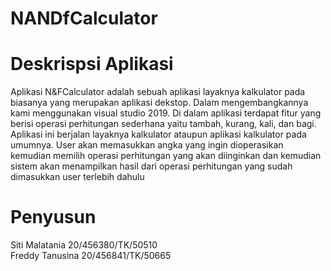 # NANDfCalculator

# Deskrispsi Aplikasi
Aplikasi N&FCalculator adalah sebuah aplikasi layaknya kalkulator pada biasanya yang merupakan aplikasi dekstop. Dalam mengembangkannya kami menggunakan visual studio 2019. Di dalam aplikasi terdapat fitur yang berisi operasi perhitungan sederhana yaitu tambah, kurang, kali, dan bagi. Aplikasi ini berjalan layaknya kalkulator ataupun aplikasi kalkulator pada umumnya. User akan memasukkan angka yang ingin dioperasikan kemudian memilih operasi perhitungan yang akan diinginkan dan kemudian sistem akan menampilkan hasil dari operasi perhitungan yang sudah dimasukkan user terlebih dahulu
# Penyusun
Siti Malatania 20/456380/TK/50510 <br />
Freddy Tanusina 20/456841/TK/50665
